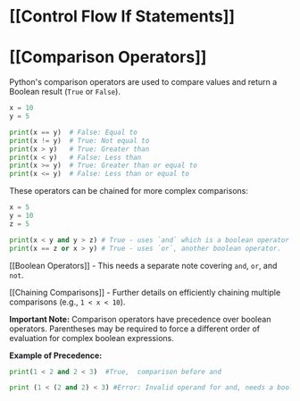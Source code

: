# [[Control Flow If Statements]]
# [[Comparison Operators]] 
Python's comparison operators are used to compare values and return a Boolean result (`True` or `False`).

```python
x = 10
y = 5

print(x == y)  # False: Equal to
print(x != y)  # True: Not equal to
print(x > y)   # True: Greater than
print(x < y)   # False: Less than
print(x >= y)  # True: Greater than or equal to
print(x <= y)  # False: Less than or equal to
```

These operators can be chained for more complex comparisons:

```python
x = 5
y = 10
z = 5

print(x < y and y > z) # True - uses `and` which is a boolean operator which can be covered separately.
print(x == z or x > y) # True - uses `or`, another boolean operator.

```

[[Boolean Operators]]  - This needs a separate note covering `and`, `or`, and `not`.

[[Chaining Comparisons]] -  Further details on efficiently chaining multiple comparisons (e.g., `1 < x < 10`).


**Important Note:**  Comparison operators have precedence over boolean operators.  Parentheses may be required to force a different order of evaluation for complex boolean expressions.

**Example of Precedence:**

```python
print(1 < 2 and 2 < 3)  #True,  comparison before and

print (1 < (2 and 2) < 3) #Error: Invalid operand for and, needs a boolean
```
